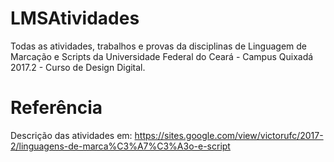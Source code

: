 # LMSAtividades
Todas as atividades, trabalhos e provas da disciplinas de Linguagem de Marcação e Scripts da Universidade Federal do Ceará - Campus Quixadá 2017.2 - Curso de Design Digital.

# Referência
Descrição das atividades em:
https://sites.google.com/view/victorufc/2017-2/linguagens-de-marca%C3%A7%C3%A3o-e-script
